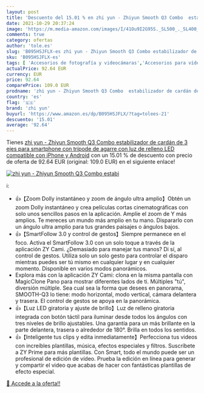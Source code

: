 ```yaml
---
layout: post
title: 'Descuento del 15.01 % en zhi yun - Zhiyun Smooth Q3 Combo  estabi'
date: 2021-10-29 20:37:24
image: 'https://m.media-amazon.com/images/I/41Ou9I2G95S._SL500_._SL400_.jpg'
comments: true
category: ofertas
author: 'tole.es'
slug: 'B095HSJFLX-es zhi yun - Zhiyun Smooth Q3 Combo estabilizador de cardán...'
sku: 'B095HSJFLX-es'
tags: [ 'Accesorios de fotografía y videocámaras','Accesorios para vídeo y videocámaras','Electrónica','Fotografía y videocámaras','Soportes y estabilizadores para videocámaras','iphone','zhi yun', ]
actualPrice: 92.64 EUR
currency: EUR
price: 92.64
comparePrice: 109.0 EUR
prodname: 'zhi yun - Zhiyun Smooth Q3 Combo  estabilizador de cardán de 3 ejes para smartphone con trípode de agarre con luz de relleno LED  compatible con iPhone y Android'
country: 'es'
flag: '🇪🇸'
brand: 'zhi yun'
buyurl: 'https://www.amazon.es/dp/B095HSJFLX/?tag=tolees-21'
descuento: '15.01'
average: '92.64'
---
```


Tienes [zhi yun - Zhiyun Smooth Q3 Combo  estabilizador de cardán de 3 ejes para smartphone con trípode de agarre con luz de relleno LED  compatible con iPhone y Android](https://www.amazon.es/dp/B095HSJFLX/?tag=tolees-21) con un 15.01 % de descuento con precio de oferta de 92.64 EUR (original: 109.0 EUR) en el siguiente enlace!

[![zhi yun - Zhiyun Smooth Q3 Combo  estabi](https://m.media-amazon.com/images/I/41Ou9I2G95S._SL500_._SL400_.jpg)](https://www.amazon.es/dp/B095HSJFLX/?tag=tolees-21)

ℹ️:

- 👍【Zoom Dolly instantáneo y zoom de ángulo ultra amplio】Obtén un zoom Dolly instantáneo y crea películas cortas cinematográficas con solo unos sencillos pasos en la aplicación. Amplíe el zoom de Y más amplios. Te mereces un mundo más amplio en tu mano. Dispararlo con un ángulo ultra amplio para tus grandes paisajes o ángulos bajos.
- 👍【SmartFollow 3.0 y control de gestos】Siempre permanece en el foco. Activa el SmartFollow 3.0 con un solo toque a través de la aplicación ZY Cami. ¿Demasiado para manejar tus manos? Di sí, al control de gestos. Utiliza solo un solo gesto para controlar el disparo mientras puedes ser tú mismo en cualquier lugar y en cualquier momento. Disponible en varios modos panorámicos.
- Explora más con la aplicación ZY Cami: clona en la misma pantalla con MagicClone Pano para mostrar diferentes lados de ti. Múltiples "tú", diversión múltiple. Sea cual sea la forma que desees en panorama, SMOOTH-Q3 lo tiene: modo horizontal, modo vertical, cámara delantera y trasera. El control de gestos se apoya en la panorámica.
- 👍【Luz LED giratoria y ajuste de brillo】Luz de relleno giratoria integrada con botón táctil para iluminar desde todos los ángulos con tres niveles de brillo ajustables. Una garantía para un más brillante en la parte delantera, trasera o alrededor de 180°. Brilla en todos los sentidos.
- 👍【Inteligente tus clips y edita inmediatamente】Perfecciona tus videos con increíbles plantillas, música, efectos especiales y filtros. Suscríbete a ZY Prime para más plantillas. Con Smart, todo el mundo puede ser un profesional de edición de vídeo. Prueba la edición en línea para generar y compartir el video que acabas de hacer con fantásticas plantillas de efecto especial.

[🛒 Accede a la oferta!!](https://www.amazon.es/dp/B095HSJFLX/?tag=tolees-21)
